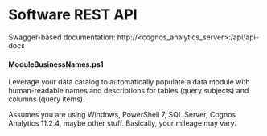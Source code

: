 # Software REST API

Swagger-based documentation: http://<cognos_analytics_server>:<port>/api/api-docs



#### ModuleBusinessNames.ps1

Leverage your data catalog to automatically populate a data module with human-readable names and descriptions for tables (query subjects) and columns (query items).

Assumes you are using Windows, PowerShell 7, SQL Server, Cognos Analytics 11.2.4, maybe other stuff.  Basically, your mileage may vary.

